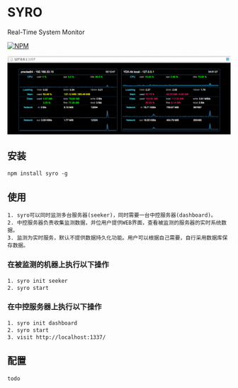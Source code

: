 SYRO
===
Real-Time System Monitor

[![NPM](https://nodei.co/npm/syro.png)](https://nodei.co/npm/syro/)

![DEMO](https://raw.githubusercontent.com/x6doooo/x6doooo.github.io/master/statics/imgs/syro-index.gif)

## 安装
	npm install syro -g

## 使用

    1. syro可以同时监测多台服务器(seeker)，同时需要一台中控服务器(dashboard)。
    2. 中控服务器负责收集监测数据，并位用户提供WEB界面，查看被监测的服务器的实时系统数据。
    3. 监测为实时服务，默认不提供数据持久化功能。用户可以根据自己需要，自行采用数据库保存数据。


### 在被监测的机器上执行以下操作

	1. syro init seeker
	2. syro start
	
### 在中控服务器上执行以下操作
	
	1. syro init dashboard
	2. syro start
    3. visit http://localhost:1337/

## 配置

    todo

